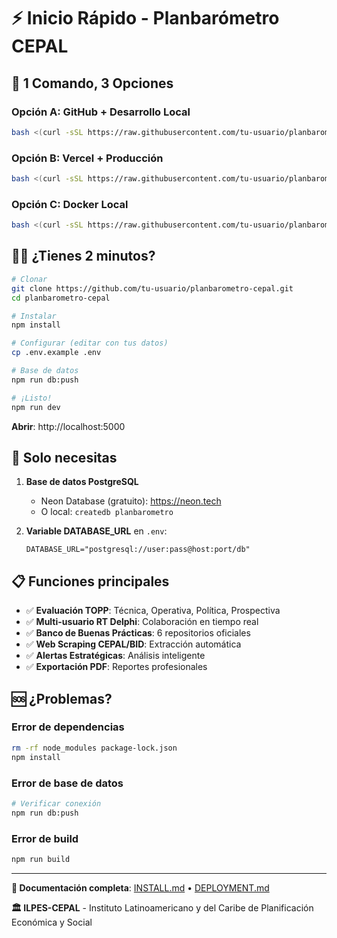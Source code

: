 # ⚡ Inicio Rápido - Planbarómetro CEPAL

## 🚀 1 Comando, 3 Opciones

### Opción A: GitHub + Desarrollo Local
```bash
bash <(curl -sSL https://raw.githubusercontent.com/tu-usuario/planbarometro-cepal/main/install-github.sh)
```

### Opción B: Vercel + Producción
```bash
bash <(curl -sSL https://raw.githubusercontent.com/tu-usuario/planbarometro-cepal/main/install-vercel.sh)
```

### Opción C: Docker Local
```bash
bash <(curl -sSL https://raw.githubusercontent.com/tu-usuario/planbarometro-cepal/main/scripts/deploy-local.sh)
```

## 🏃‍♂️ ¿Tienes 2 minutos?

```bash
# Clonar
git clone https://github.com/tu-usuario/planbarometro-cepal.git
cd planbarometro-cepal

# Instalar
npm install

# Configurar (editar con tus datos)
cp .env.example .env

# Base de datos
npm run db:push

# ¡Listo!
npm run dev
```

**Abrir**: http://localhost:5000

## 🔑 Solo necesitas

1. **Base de datos PostgreSQL**
   - Neon Database (gratuito): https://neon.tech
   - O local: `createdb planbarometro`

2. **Variable DATABASE_URL** en `.env`:
   ```
   DATABASE_URL="postgresql://user:pass@host:port/db"
   ```

## 📋 Funciones principales

- ✅ **Evaluación TOPP**: Técnica, Operativa, Política, Prospectiva
- ✅ **Multi-usuario RT Delphi**: Colaboración en tiempo real
- ✅ **Banco de Buenas Prácticas**: 6 repositorios oficiales
- ✅ **Web Scraping CEPAL/BID**: Extracción automática
- ✅ **Alertas Estratégicas**: Análisis inteligente
- ✅ **Exportación PDF**: Reportes profesionales

## 🆘 ¿Problemas?

### Error de dependencias
```bash
rm -rf node_modules package-lock.json
npm install
```

### Error de base de datos
```bash
# Verificar conexión
npm run db:push
```

### Error de build
```bash
npm run build
```

---

**📖 Documentación completa**: [INSTALL.md](./INSTALL.md) • [DEPLOYMENT.md](./DEPLOYMENT.md)

**🏛️ ILPES-CEPAL** - Instituto Latinoamericano y del Caribe de Planificación Económica y Social